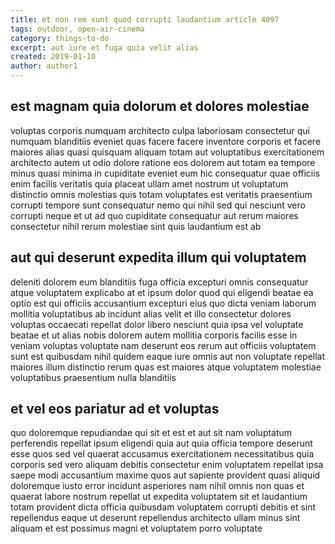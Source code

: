 ```yaml
---
title: et non rem sunt quod corrupti laudantium article 4097
tags: outdoor, open-air-cinema
category: things-to-do
excerpt: aut iure et fuga quia velit alias
created: 2019-01-10
author: author1
---
```


## est magnam quia dolorum et dolores molestiae

voluptas corporis numquam architecto culpa laboriosam consectetur qui numquam blanditiis eveniet quas facere facere inventore corporis et facere maiores alias quasi quisquam aliquam totam aut voluptatibus exercitationem architecto autem ut odio dolore ratione eos dolorem aut totam ea tempore minus quasi minima in cupiditate eveniet eum hic consequatur quae officiis enim facilis veritatis quia placeat ullam amet nostrum ut voluptatum distinctio omnis molestias quis totam voluptates est veritatis praesentium corrupti tempore sunt consequatur nemo qui nihil sed qui nesciunt vero corrupti neque et ut ad quo cupiditate consequatur aut rerum maiores consectetur nihil rerum molestiae sint quis laudantium est ab

## aut qui deserunt expedita illum qui voluptatem

deleniti dolorem eum blanditiis fuga officia excepturi omnis consequatur atque voluptatem explicabo at et ipsum dolor quod qui eligendi beatae ea optio est qui officiis accusantium excepturi eius quo dicta veniam laborum mollitia voluptatibus ab incidunt alias velit et illo consectetur dolores voluptas occaecati repellat dolor libero nesciunt quia ipsa vel voluptate beatae et ut alias nobis dolorem autem mollitia corporis facilis esse in veniam voluptas voluptate nam deserunt eos rerum aut officiis voluptatem sunt est quibusdam nihil quidem eaque iure omnis aut non voluptate repellat maiores illum distinctio rerum quas est maiores atque voluptatem molestiae voluptatibus praesentium nulla blanditiis

## et vel eos pariatur ad et voluptas

quo doloremque repudiandae qui sit et est et aut sit nam voluptatum perferendis repellat ipsum eligendi quia aut quia officia tempore deserunt esse quos sed vel quaerat accusamus exercitationem necessitatibus quia corporis sed vero aliquam debitis consectetur enim voluptatem repellat ipsa saepe modi accusantium maxime quos aut sapiente provident quasi aliquid doloremque iusto error incidunt asperiores nam nihil omnis non quas et quaerat labore nostrum repellat ut expedita voluptatem sit et laudantium totam provident dicta officia quibusdam voluptatem corrupti debitis et sint repellendus eaque ut deserunt repellendus architecto ullam minus sint aliquam et est possimus magni et voluptatem porro voluptate
